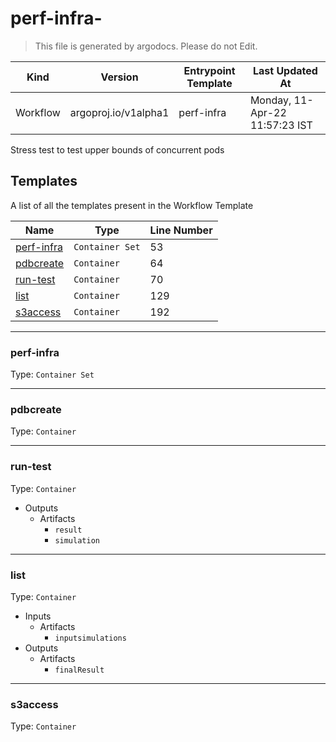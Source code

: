 # perf-infra-

> This file is generated by argodocs. Please do not Edit.

|Kind|Version|Entrypoint Template|Last Updated At|
|----|----|----|----|
|Workflow|argoproj.io/v1alpha1|perf-infra|Monday, 11-Apr-22 11:57:23 IST|

Stress test to test upper bounds of concurrent pods
## Templates

A list of all the templates present in the Workflow Template

|Name|Type|Line Number|
|----|----|----|
|[perf-infra](#perf-infra)|`Container Set`|53|
|[pdbcreate](#pdbcreate)|`Container`|64|
|[run-test](#run-test)|`Container`|70|
|[list](#list)|`Container`|129|
|[s3access](#s3access)|`Container`|192|

---

### perf-infra

Type: `Container Set`



---

### pdbcreate

Type: `Container`



---

### run-test

Type: `Container`


- Outputs
    - Artifacts
        - `result`
        - `simulation`

---

### list

Type: `Container`


- Inputs
    - Artifacts
        - `inputsimulations`
- Outputs
    - Artifacts
        - `finalResult`

---

### s3access

Type: `Container`



